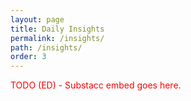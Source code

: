 ```yaml
---
layout: page
title: Daily Insights
permalink: /insights/
path: /insights/
order: 3
---
```


<p style="color: red;"> TODO (ED) -  Substacc embed goes here. </p>